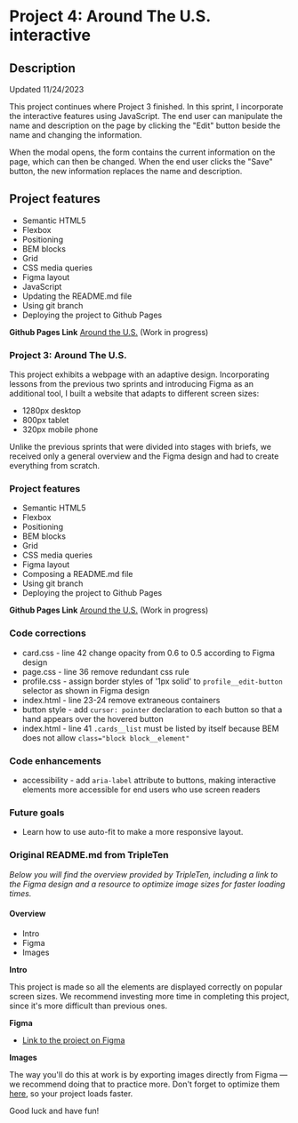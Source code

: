 # Project 4: Around The U.S. interactive

## Description

Updated 11/24/2023

This project continues where Project 3 finished. In this sprint, I incorporate the interactive features using JavaScript. The end user can manipulate the name and description on the page by clicking the "Edit" button beside the name and changing the information.

When the modal opens, the form contains the current information on the page, which can then be changed. When the end user clicks the "Save" button, the new information replaces the name and description.

## Project features

- Semantic HTML5
- Flexbox
- Positioning
- BEM blocks
- Grid
- CSS media queries
- Figma layout
- JavaScript
- Updating the README.md file
- Using git branch
- Deploying the project to Github Pages

**Github Pages Link** [Around the U.S.](https://jstitch626.github.io/se_project_aroundtheus/) (Work in progress)  

### Project 3: Around The U.S.

This project exhibits a webpage with an adaptive design. Incorporating lessons from the previous two sprints and introducing Figma as an additional tool, I built a website that adapts to different screen sizes:

- 1280px desktop
- 800px tablet
- 320px mobile phone

Unlike the previous sprints that were divided into stages with briefs, we received only a general overview and the Figma design and had to create everything from scratch.

### Project features

- Semantic HTML5
- Flexbox
- Positioning
- BEM blocks
- Grid
- CSS media queries
- Figma layout
- Composing a README.md file
- Using git branch
- Deploying the project to Github Pages

**Github Pages Link** [Around the U.S.](https://jstitch626.github.io/se_project_aroundtheus/) (Work in progress)

### Code corrections

- card.css - line 42 change opacity from 0.6 to 0.5 according to Figma design
- page.css - line 36 remove redundant css rule
- profile.css - assign border styles of '1px solid' to `profile__edit-button` selector as shown in Figma design
- index.html - line 23-24 remove extraneous containers
- button style - add `cursor: pointer` declaration to each button so that a hand appears over the hovered button
- index.html - line 41 `.cards__list` must be listed by itself because BEM does not allow `class="block block__element"`

### Code enhancements

- accessibility - add `aria-label` attribute to buttons, making interactive elements more accessible for end users who use screen readers

### Future goals

- Learn how to use auto-fit to make a more responsive layout.

### Original README.md from TripleTen

_Below you will find the overview provided by TripleTen, including a link to the Figma design and a resource to optimize image sizes for faster loading times._

#### Overview

- Intro
- Figma
- Images

**Intro**

This project is made so all the elements are displayed correctly on popular screen sizes. We recommend investing more time in completing this project, since it's more difficult than previous ones.

**Figma**

- [Link to the project on Figma](https://www.figma.com/file/ii4xxsJ0ghevUOcssTlHZv/Sprint-3%3A-Around-the-US?node-id=0%3A1)

**Images**

The way you'll do this at work is by exporting images directly from Figma — we recommend doing that to practice more. Don't forget to optimize them [here](https://tinypng.com/), so your project loads faster.

Good luck and have fun!
